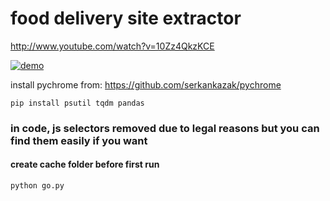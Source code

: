 # food delivery site extractor

http://www.youtube.com/watch?v=10Zz4QkzKCE

[![demo](http://img.youtube.com/vi/10Zz4QkzKCE/0.jpg)](http://www.youtube.com/watch?v=10Zz4QkzKCE "demo")

install pychrome from: https://github.com/serkankazak/pychrome

```
pip install psutil tqdm pandas
```

### in code, js selectors removed due to legal reasons but you can find them easily if you want

#### create cache folder before first run

```
python go.py
```
